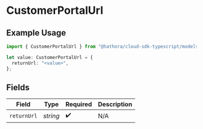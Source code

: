 # CustomerPortalUrl

## Example Usage

```typescript
import { CustomerPortalUrl } from "@hathora/cloud-sdk-typescript/models/components";

let value: CustomerPortalUrl = {
  returnUrl: "<value>",
};
```

## Fields

| Field              | Type               | Required           | Description        |
| ------------------ | ------------------ | ------------------ | ------------------ |
| `returnUrl`        | *string*           | :heavy_check_mark: | N/A                |